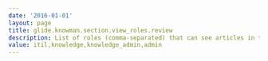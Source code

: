 ```yaml
---
date: '2016-01-01'
layout: page
title: glide.knowman.section.view_roles.review
description: List of roles (comma-separated) that can see articles in the Review workflow state in the Knowledge portal and Topic list
value: itil,knowledge,knowledge_admin,admin
---
```

